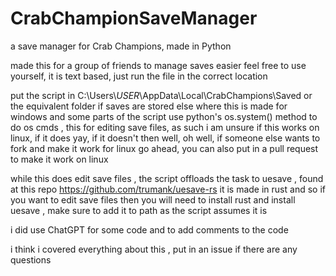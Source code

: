 # CrabChampionSaveManager
a save manager for Crab Champions, made in Python 

made this for a group of friends to manage saves easier 
feel free to use yourself, it is text based, just run the file in the correct location

put the script in C:\Users\\*USER*\AppData\Local\CrabChampions\Saved
or the equivalent folder if saves are stored else where 
this is made for windows and some parts of the script use python's os.system() method to do os cmds , this for editing save files, as such i am unsure if this works on linux, if it does yay, if it doesn't then well, oh well, if someone else wants to fork and make it work for linux go ahead, you can also put in a pull request to make it work on linux

while this does edit save files , the script offloads the task to uesave , found at this repo https://github.com/trumank/uesave-rs
it is made in rust and so if you want to edit save files then you will need to install rust and install uesave , make sure to add it to path as the script assumes it is

i did use ChatGPT for some code and to add comments to the code

i think i covered everything about this , put in an issue if there are any questions
